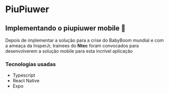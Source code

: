 # PiuPiuwer

## Implementando o piupiuwer mobile :rocket:

Depois de implementar a solução para a crise do BabyBoom mundial e com a ameaça da InsperJr, trainees do **Ntec** foram convocados para desenvolverem a solução mobile para esta incrível aplicação

### Tecnologias usadas

- Typescript
- React Native
- Expo
